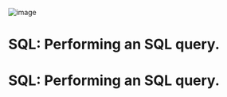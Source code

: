   ![image](https://github.com/user-attachments/assets/ac8e627d-24d2-4034-97f1-9fadf2e8d331)


# SQL: Performing an SQL query.




# SQL: Performing an SQL query.

